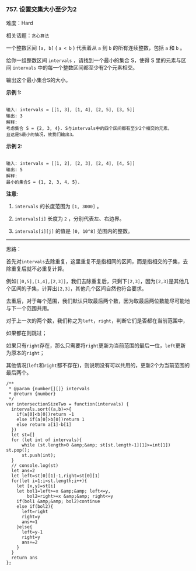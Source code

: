 ### 757.  设置交集大小至少为2

难度：Hard

相关话题：`贪心算法`

一个整数区间 `[a, b]` ( `a < b` ) 代表着从 `a` 到 `b` 的所有连续整数，包括 `a` 和 `b` 。



给你一组整数区间 `intervals` ，请找到一个最小的集合 S，使得 S 里的元素与区间 `intervals` 中的每一个整数区间都至少有2个元素相交。



输出这个最小集合S的大小。



**示例 1:** 



```

输入: intervals = [[1, 3], [1, 4], [2, 5], [3, 5]]
输出: 3
解释:
考虑集合 S = {2, 3, 4}. S与intervals中的四个区间都有至少2个相交的元素。
且这是S最小的情况，故我们输出3。
```


**示例 2:** 



```

输入: intervals = [[1, 2], [2, 3], [2, 4], [4, 5]]
输出: 5
解释:
最小的集合S = {1, 2, 3, 4, 5}.
```


**注意:** 




1.  `intervals` 的长度范围为 `[1, 3000]` 。

2.  `intervals[i]` 长度为 `2` ，分别代表左、右边界。

3.  `intervals[i][j]`  的值是 `[0, 10^8]` 范围内的整数。






-----

思路：

首先对`intervals`去除重复，这里重复不是指相同的区间，而是指相交的子集，去除重复后就不必重复计算。

例如`[[0,5],[1,4],[2,3]]`，我们去除重复后，只剩下`[2,3]`，因为`[2,3]`是其他几个区间的子集，计算出`[2,3]`，其他几个区间自然也符合要求。

去重后，对于每个范围，我们默认只取最后两个数，因为取最后两位数能尽可能地与下一个范围共用。

对于上一次的两个数，我们称之为`left`，`right`，判断它们是否都在当前范围中，

如果都在则跳过；

如果只有`right`存在，那么只需要将`right`更新为当前范围的最后一位，`left`更新为原本的`right`；

其他情况(`left`和`right`都不存在)，则说明没有可以共用的，更新2个为当前范围的最后两个。

```
/**
 * @param {number[][]} intervals
 * @return {number}
 */
var intersectionSizeTwo = function(intervals) {
  intervals.sort((a,b)=>{
    if(a[0]<b[0])return -1
    else if(a[0]>b[0])return 1
    else return a[1]-b[1]
  })
  let st=[] 
  for (let int of intervals){
      while (st.length>0 &amp;&amp; st[st.length-1][1]>=int[1]) st.pop();
      st.push(int);
  }
  // console.log(st)
  let ans=2
  let left=st[0][1]-1,right=st[0][1]
  for(let i=1;i<st.length;i++){
    let [x,y]=st[i]
    let bol1=left>=x &amp;&amp; left<=y,
        bol2=right>=x &amp;&amp; right<=y
    if(bol1 &amp;&amp; bol2)continue
    else if(bol2){
      left=right
      right=y
      ans+=1
    }else{
      left=y-1
      right=y
      ans+=2      
    }
  }
  return ans
};
```

